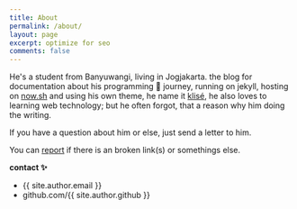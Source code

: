 ```yaml
---
title: About
permalink: /about/
layout: page
excerpt: optimize for seo
comments: false
---
```


He's a student from Banyuwangi, living in Jogjakarta. the blog for documentation about his programming 🎒 journey, running on jekyll, hosting on [now.sh](http://now.sh) and using his own theme, he name it <a href="https://github.com/piharpi/jekyll-klise" target="_blank" rel="noopener">klisé</a>, he also loves to learning web technology; but he often forgot, that a reason why him doing the writing.

If you have a question about him or else, just send a letter to him.

You can [report](http://github.com/piharpi/jekyll-klise/issues/new) if there is an broken link(s) or somethings else.

**contact ✨**

- {{ site.author.email }}
- github.com/{{ site.author.github }}
